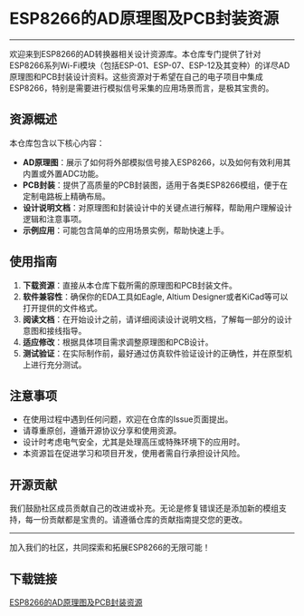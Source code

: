 # ESP8266的AD原理图及PCB封装资源

---

欢迎来到ESP8266的AD转换器相关设计资源库。本仓库专门提供了针对ESP8266系列Wi-Fi模块（包括ESP-01、ESP-07、ESP-12及其变种）的详尽AD原理图和PCB封装设计资料。这些资源对于希望在自己的电子项目中集成ESP8266，特别是需要进行模拟信号采集的应用场景而言，是极其宝贵的。

## 资源概述

本仓库包含以下核心内容：

- **AD原理图**：展示了如何将外部模拟信号接入ESP8266，以及如何有效利用其内置或外置ADC功能。
- **PCB封装**：提供了高质量的PCB封装图，适用于各类ESP8266模组，便于在定制电路板上精确布局。
- **设计说明文档**：对原理图和封装设计中的关键点进行解释，帮助用户理解设计逻辑和注意事项。
- **示例应用**：可能包含简单的应用场景实例，帮助快速上手。

## 使用指南

1. **下载资源**：直接从本仓库下载所需的原理图和PCB封装文件。
2. **软件兼容性**：确保你的EDA工具如Eagle, Altium Designer或者KiCad等可以打开提供的文件格式。
3. **阅读文档**：在开始设计之前，请详细阅读设计说明文档，了解每一部分的设计意图和接线指导。
4. **适应修改**：根据具体项目需求调整原理图和PCB设计。
5. **测试验证**：在实际制作前，最好通过仿真软件验证设计的正确性，并在原型机上进行充分测试。

## 注意事项

- 在使用过程中遇到任何问题，欢迎在仓库的Issue页面提出。
- 请尊重原创，遵循开源协议分享和使用资源。
- 设计时考虑电气安全，尤其是处理高压或特殊环境下的应用时。
- 本资源旨在促进学习和项目开发，使用者需自行承担设计风险。

## 开源贡献

我们鼓励社区成员贡献自己的改进或补充。无论是修复错误还是添加新的模组支持，每一份贡献都是宝贵的。请遵循仓库的贡献指南提交您的更改。

---

加入我们的社区，共同探索和拓展ESP8266的无限可能！

## 下载链接

[ESP8266的AD原理图及PCB封装资源](https://pan.quark.cn/s/9e46148d6521)